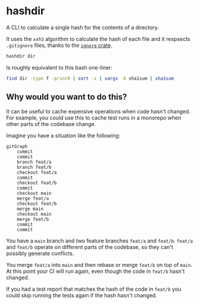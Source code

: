 # hashdir

A CLI to calculate a single hash for the contents of a directory.

It uses the `xxh3` algorithm to calculate the hash of each file and it
respsects `.gitignore` files, thanks to the [`ignore` crate](https://github.com/BurntSushi/ripgrep/tree/master/crates/ignore).

```sh
hashdir dir
```

Is roughly equivalent to this bash one-liner:

```sh
find dir -type f -print0 | sort -z | xargs -0 sha1sum | sha1sum
```

## Why would you want to do this?

It can be useful to cache expensive operations when code hasn't changed.
For example, you could use this to cache test runs in a monorepo when other
parts of the codebase change.

Imagine you have a situation like the following:

```mermaid
gitGraph
    commit
    commit
    branch feat/a
    branch feat/b
    checkout feat/a
    commit
    checkout feat/b
    commit
    checkout main
    merge feat/a
    checkout feat/b
    merge main
    checkout main
    merge feat/b
    commit
    commit
```

You have a `main` branch and two feature branches `feat/a` and `feat/b`.
`feat/a` and `feat/b` operate on different parts of the codebase, so they
can't possibly generate conflicts.

You merge `feat/a` into `main` and then rebase or merge `feat/b` on top of `main`.
At this point your CI will run again, even though the code in `feat/b` hasn't
changed.

If you had a test report that matches the hash of the code in `feat/b` you could
skip running the tests again if the hash hasn't changed.
